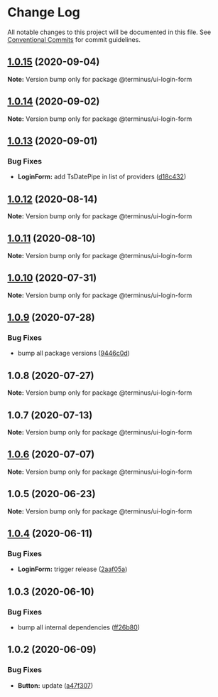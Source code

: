 # Change Log

All notable changes to this project will be documented in this file.
See [Conventional Commits](https://conventionalcommits.org) for commit guidelines.

## [1.0.15](https://github.com/GetTerminus/terminus-oss/compare/@terminus/ui-login-form@1.0.14...@terminus/ui-login-form@1.0.15) (2020-09-04)

**Note:** Version bump only for package @terminus/ui-login-form





## [1.0.14](https://github.com/GetTerminus/terminus-oss/compare/@terminus/ui-login-form@1.0.13...@terminus/ui-login-form@1.0.14) (2020-09-02)

**Note:** Version bump only for package @terminus/ui-login-form

## [1.0.13](https://github.com/GetTerminus/terminus-oss/compare/@terminus/ui-login-form@1.0.12...@terminus/ui-login-form@1.0.13) (2020-09-01)

### Bug Fixes

* **LoginForm:** add TsDatePipe in list of providers ([d18c432](https://github.com/GetTerminus/terminus-oss/commit/d18c432d468ee44d0cb586df16650b19af8666f5))

## [1.0.12](https://github.com/GetTerminus/terminus-oss/compare/@terminus/ui-login-form@1.0.11...@terminus/ui-login-form@1.0.12) (2020-08-14)

**Note:** Version bump only for package @terminus/ui-login-form

## [1.0.11](https://github.com/GetTerminus/terminus-oss/compare/@terminus/ui-login-form@1.0.10...@terminus/ui-login-form@1.0.11) (2020-08-10)

**Note:** Version bump only for package @terminus/ui-login-form

## [1.0.10](https://github.com/GetTerminus/terminus-oss/compare/@terminus/ui-login-form@1.0.9...@terminus/ui-login-form@1.0.10) (2020-07-31)

**Note:** Version bump only for package @terminus/ui-login-form

## [1.0.9](https://github.com/GetTerminus/terminus-oss/compare/@terminus/ui-login-form@1.0.8...@terminus/ui-login-form@1.0.9) (2020-07-28)

### Bug Fixes

* bump all package versions ([9446c0d](https://github.com/GetTerminus/terminus-oss/commit/9446c0d5cde3bd693cfba7cabbfd2db443a47b00))

## 1.0.8 (2020-07-27)

**Note:** Version bump only for package @terminus/ui-login-form

## 1.0.7 (2020-07-13)

**Note:** Version bump only for package @terminus/ui-login-form

## [1.0.6](https://github.com/GetTerminus/terminus-oss/compare/@terminus/ui-login-form@1.0.5...@terminus/ui-login-form@1.0.6) (2020-07-07)

**Note:** Version bump only for package @terminus/ui-login-form

## 1.0.5 (2020-06-23)

**Note:** Version bump only for package @terminus/ui-login-form

## [1.0.4](https://github.com/GetTerminus/terminus-oss/compare/@terminus/ui-login-form@1.0.3...@terminus/ui-login-form@1.0.4) (2020-06-11)

### Bug Fixes

* **LoginForm:** trigger release ([2aaf05a](https://github.com/GetTerminus/terminus-oss/commit/2aaf05a78d860cbce860d3cebe26c4ed25a38f48))

## 1.0.3 (2020-06-10)

### Bug Fixes

* bump all internal dependencies ([ff26b80](https://github.com/GetTerminus/terminus-oss/commit/ff26b806bb599401f006996be5b567a378e68ef3))

## 1.0.2 (2020-06-09)

### Bug Fixes

* **Button:** update ([a47f307](https://github.com/GetTerminus/terminus-oss/commit/a47f30757b9216d6ee76788c117e76eacf5289e5))
